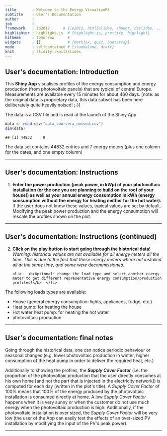 ```yaml
---
title       : Welcome to the Energy VisualizeR!
subtitle    : User's Documentation
author      : 
job         : 
framework   : io2012      # {io2012, html5slides, shower, dzslides, ...}
highlighter : highlight.js  # {highlight.js, prettify, highlight}
hitheme     : tomorrow      # 
widgets     : []            # {mathjax, quiz, bootstrap}
mode        : selfcontained # {standalone, draft}
knit        : slidify::knit2slides
---
```


## User's documentation: Introduction

This **Shiny App** visualises profiles of the energy consumption and energy production (from photovoltaic panels) that are typical of central Europe. Measurements are available every 15 minutes for about 460 days. [note: as the original data is proprietary data, this data subset has been here deliberately quite heavily noised! ;-)] 


The data is a CSV file and is read at the launch of the Shiny App:


```r
data <- read.csv("data_coursera_noised.csv")
dim(data)
```

```
## [1] 44832     9
```

The data set contains 44832 entries and 7 energy meters (plus one column for the dates, and one empty column)


---

## User's documentation: Instructions



1. **Enter the power production (peak power, in kWp) of your photovoltaic installation (or the one you are planning to build on the roof of your house!) as well as your annual energy consumption in kWh (energy consumption without the energy for heating neither for the hot water).**
<br> If the user does not know these values, typical values are set by default. Modifying the peak power production and the energy consumption will rescale the profiles shown on the plot.



---

## User's documentation: Instructions (continued)




<ol start="2">
    <li>  <b>Click on the play button to start going through the historical data!</b> <br>
<i>Warning: historical values are not available for all energy meters all the time. This is due to the fact that these energy meters where not installed all at the same time, and some were decommissioned.</i>  </li>

    <li>   <b>Optional: change the load type and select another energy meter to get different representative energy consumption/production profiles!</b>  </li>
</ol>


The following loads types are available: 
- House (general energy consumption: lights, appliances, fridge, etc.)
- Heat pump: for heating the house
- Hot water heat pump: for heating the hot water
- photovoltaic production




---


## User's documentation: final notes

Going through the historical data, one can notice periodic behaviour or seasonal changes (e.g. lower photovoltaic production in winter, higher consumption of the heat pump in order to deliver the required heat, etc.)

Additionally to showing the profiles, the ***Supply Cover Factor*** (i.e. the proportion of the photovoltaic production that the user directly consumes at his own home [and not the part that is injected in the electricity network]) is computed for each day (written in the plot's title). A *Supply Cover Factor* of 100% means that 100% of the energy produced by the photovoltaic installation is consumed directly at home. A low *Supply Cover Factor* happens when it is very sunny or when the customer do not use much energy when the photovoltaic production is high. Additionally, if the photovoltaic installation is over sized, the *Supply Cover Factor* will be very low (the user of the App can easily test the effects of an over-sized PV installation by modifiying the input of the PV's peak power).



<style>
strong {
  font-weight: bold;
}
</style>


<style>
em {
  font-style: italic
}
</style>




        


---

